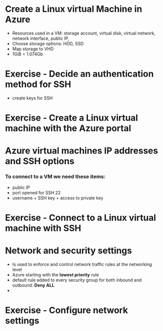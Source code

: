 # Create a Linux virtual Machine in Azure
- Resources used in a VM: storage account, virtual disk, virtual network, network interface, public IP, 
- Choose storage options: HDD, SSD
- Map storage to VHD
- 1GiB = 1.074Gb

# Exercise - Decide an authentication method for SSH
- create keys for SSH

# Exercise - Create a Linux virtual machine with the Azure portal

# Azure virtual machines IP addresses and SSH options
### To connect to a VM we need these items:
- public IP
- port opened for SSH 22
- username + SSH key + access to private key

# Exercise - Connect to a Linux virtual machine with SSH

# Network and security settings
- Is used to enforce and control network traffic rules at the networking level
- Azure starting with the **lowest priority** rule
- default rule added to every security group for both inbound and outbound: **Deny ALL**
- 

# Exercise - Configure network settings